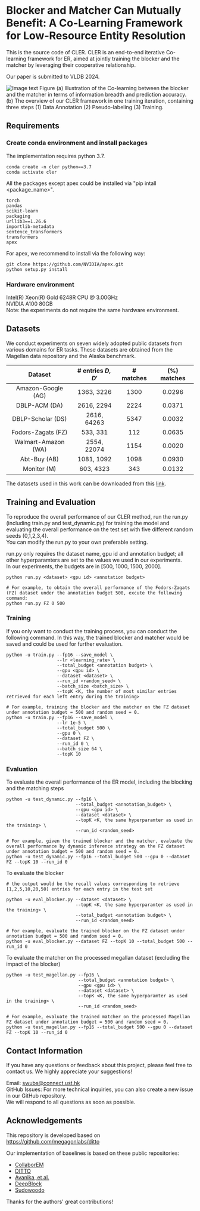 # Blocker and Matcher Can Mutually Benefit: A Co-Learning Framework for Low-Resource Entity Resolution

This is the source code of CLER. CLER is an end-to-end iterative Co-learning framework for ER, aimed at jointly training the blocker and the matcher by leveraging their cooperative relationship.

Our paper is submitted to VLDB 2024. 

![Image text](https://github.com/wusw14/CLER/blob/master/figs/CLER.png)
Figure (a) Illustration of the Co-learning between the blocker and the matcher in terms of information breadth and prediction accuracy. (b) The overview of our CLER framework in one training iteration, containing three steps (1) Data Annotation (2) Pseudo-labeling (3) Training.


## Requirements
### Create conda environment and install packages
The implementation requires python 3.7.  
```
conda create -n cler python==3.7
conda activate cler
``` 

All the packages except apex could be installed via "pip intall <package_name>".  
```  
torch   
pandas   
scikit-learn   
packaging   
urllib3==1.26.6   
importlib-metadata   
sentence_transformers 
transformers  
apex
```

For apex, we recommend to install via the following way:
```
git clone https://github.com/NVIDIA/apex.git 
python setup.py install
```

### Hardware environment
Intel(R) Xeon(R) Gold 6248R CPU @ 3.00GHz  
NVIDIA A100 80GB  
Note: the experiments do not require the same hardware environment.

## Datasets
We conduct experiments on seven widely adopted public datasets from various domains for ER tasks. 
These datasets are obtained from the Magellan data repository and the Alaska benchmark. 
    
| Dataset  | \# entries $D,D'$ | \# matches | (%) matches 
| :----: | :----: | :----: | :----: |
| Amazon-Google (AG) | 1363, 3226 | 1300 | 0.0296 
| DBLP-ACM (DA) | 2616, 2294 | 2224 | 0.0371 
| DBLP-Scholar (DS) | 2616, 64263 | 5347 | 0.0032 
| Fodors-Zagats (FZ) | 533, 331 | 112 | 0.0635 
| Walmart-Amazon (WA) | 2554, 22074 | 1154 | 0.0020
| Abt-Buy (AB) | 1081, 1092 | 1098 | 0.0930 
| Monitor (M) | 603, 4323 | 343 | 0.0132 

The datasets used in this work can be downloaded from this [link](https://drive.google.com/drive/folders/1ZnGLUpYFZSC9Ru8HKFCrTthM--1aBqD-?usp=sharing).  


## Training and Evaluation
To reproduce the overall performance of our CLER method, run the run.py (including train.py and test_dynamic.py) for training the model and evaluating the overall performance on the test set with five different random seeds (0,1,2,3,4).  
You can modify the run.py to your own preferable setting. 

run.py only requires the dataset name, gpu id and annotation budget; all other hyperparamters are set to the values we used in our experiments.  
In our experiments, the budgets are in [500, 1000, 1500, 2000].    
```
python run.py <dataset> <gpu id> <annotation budget>  

# For example, to obtain the overall performance of the Fodors-Zagats (FZ) dataset under the annotation budget 500, excute the following command:
python run.py FZ 0 500
```

### Training
If you only want to conduct the training process, you can conduct the following command. In this way, the trained blocker and matcher would be saved and could be used for further evaluation.
```
python -u train.py --fp16 --save_model \
                   --lr <learning_rate> \
                   --total_budget <annotation budget> \
                   --gpu <gpu id> \
                   --dataset <dataset> \
                   --run_id <random_seed> \
                   --batch_size <batch_size> \
                   --topK <K, the number of most similar entries retrieved for each left entry during the training>  

# For example, training the blocker and the matcher on the FZ dataset under annotation budget = 500 and random seed = 0.
python -u train.py --fp16 --save_model \
                   --lr 1e-5 \
                   --total_budget 500 \
                   --gpu 0 \
                   --dataset FZ \
                   --run_id 0 \
                   --batch_size 64 \
                   --topK 10  
```

### Evaluation
To evaluate the overall performance of the ER model, including the blocking and the matching steps
``` 
python -u test_dynamic.py --fp16 \
                          --total_budget <annotation_budget> \
                          --gpu <gpu id> \
                          --dataset <dataset> \
                          --topK <K, the same hyperparamter as used in the training> \
                          --run_id <random_seed>

# For example, given the trained blocker and the matcher, evaluate the overall performance by dynamic inference strategy on the FZ dataset under annotation budget = 500 and random seed = 0.
python -u test_dynamic.py --fp16 --total_budget 500 --gpu 0 --dataset FZ --topK 10 --run_id 0
```

To evaluate the blocker
```
# the output would be the recall values corresponding to retrieve [1,2,5,10,20,50] entries for each entry in the test set

python -u eval_blocker.py --dataset <dataset> \
                          --topK <K, the same hyperparamter as used in the training> \
                          --total_budget <annotation budget> \
                          --run_id <random_seed>

# For example, evaluate the trained blocker on the FZ dataset under annotation budget = 500 and random seed = 0.
python -u eval_blocker.py --dataset FZ --topK 10 --total_budget 500 --run_id 0
```

To evaluate the matcher on the processed megallan dataset (excluding the impact of the blocker)
```
python -u test_magellan.py --fp16 \
                           --total_budget <annotation budget> \
                           --gpu <gpu id> \
                           --dataset <dataset> \
                           --topK <K, the same hyperparamter as used in the training> \
                           --run_id <random_seed>

# For example, evaluate the trained matcher on the processed Magellan FZ dataset under annotation budget = 500 and random seed = 0.
python -u test_magellan.py --fp16 --total_budget 500 --gpu 0 --dataset FZ --topK 10 --run_id 0
```

## Contact Information
If you have any questions or feedback about this project, please feel free to contact us. We highly appreciate your suggestions!

Email: swubs@connect.ust.hk  
GitHub Issues: For more technical inquiries, you can also create a new issue in our GitHub repository.  
We will respond to all questions as soon as possible.

## Acknowledgements
This repository is developed based on https://github.com/megagonlabs/ditto  

Our implementation of baselines is based on these public repositories:
* [CollaborEM](https://github.com/ZJU-DAILY/CollaborEM)
* [DITTO](https://github.com/megagonlabs/ditto)
* [Avanika, et al.](https://github.com/HazyResearch/fm_data_tasks) 
* [DeepBlock](https://github.com/qcri/DeepBlocker)
* [Sudowoodo](https://github.com/megagonlabs/sudowoodo)

Thanks for the authors' great contributions!